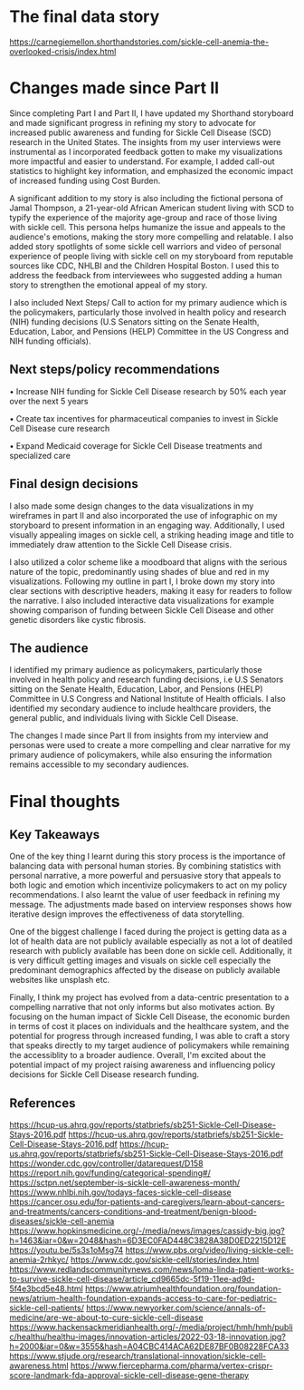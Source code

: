 
# The final data story
https://carnegiemellon.shorthandstories.com/sickle-cell-anemia-the-overlooked-crisis/index.html  


# Changes made since Part II
Since completing Part I and Part II, I have updated my Shorthand storyboard and made significant progress in refining my story to advocate for increased public awareness and funding for Sickle Cell Disease (SCD) research in the United States. The insights from my user interviews were instrumental as I incorporated feedback gotten to make my visualizations more impactful and easier to understand. For example, I added call-out statistics to highlight key information, and emphasized the economic impact of increased funding using Cost Burden.

A significant addition to my story is also including the fictional persona of Jamal Thompson, a 21-year-old African American student living with SCD to typify the experience of the majority age-group and race of those living with sickle cell. This persona helps humanize the issue and appeals to the audience's emotions, making the story more compelling and relatable. I also added story spotlights of some sickle cell warriors and video of personal experience of people living with sickle cell on my storyboard from reputable sources like CDC, NHLBI and the Children Hospital Boston. I used this to address the feedback from interviewees who suggested adding a human story to strengthen the emotional appeal of my story.

I also included Next Steps/ Call to action for my primary audience which is the policymakers, particularly those involved in health policy and research (NIH) funding decisions (U.S Senators sitting on the Senate Health, Education, Labor, and Pensions (HELP) Committee in the US Congress and NIH funding officials).

## Next steps/policy recommendations
• Increase NIH funding for Sickle Cell Disease research by 50% each year over the next 5 years

• Create tax incentives for pharmaceutical companies to invest in Sickle Cell Disease cure research

• Expand Medicaid coverage for Sickle Cell Disease treatments and specialized care

## Final design decisions
I also made some design changes to the data visualizations in my wireframes in part II and also incorporated the use of infographic on my storyboard to present information in an engaging way. Additionally, I used visually appealing images on sickle cell, a striking heading image and title to immediately draw attention to the Sickle Cell Disease crisis. 

I also utilized a color scheme like a moodboard that aligns with the serious nature of the topic, predominantly using shades of blue and red in my visualizations. Following my outline in part I, I broke down my story into clear sections with descriptive headers, making it easy for readers to follow the narrative. I also included interactive data visualizations for example showing comparison of funding between Sickle Cell Disease and other genetic disorders like cystic fibrosis.

## The audience
I identified my primary audience as policymakers, particularly those involved in health policy and research funding decisions, i.e U.S Senators sitting on the Senate Health, Education, Labor, and Pensions (HELP) Committee in U.S Congress and National Institute of Health officials. 
I also identified my secondary audience to include healthcare providers, the general public, and individuals living with Sickle Cell Disease. 

The changes I made since Part II from insights from my interview and personas were used to create a more compelling and clear narrative for my primary audience of policymakers, while also ensuring the information remains accessible to my secondary audiences. 


# Final thoughts

## Key Takeaways
One of the key thing I learnt during this story process is the importance of balancing data with personal human stories. By combining statistics with personal narrative, a more powerful and persuasive story that appeals to both logic and emotion which incentivize policymakers to act on my policy recommendations. I also learnt the value of user feedback in refining my message. The adjustments made based on interview responses shows how iterative design improves the effectiveness of data storytelling.

One of the biggest challenge I faced during the project is getting data as a lot of health data are not publicly available especially as not a lot of deatiled research with publicly available has been done on sickle cell. Additionally, it is very difficult getting images and visuals on sickle cell especially the predominant demographics affected by the disease on publicly available websites like unsplash etc.

Finally, I think my project has evolved from a data-centric presentation to a compelling narrative that not only informs but also motivates action. By focusing on the human impact of Sickle Cell Disease, the economic burden in terms of cost it places on individuals and the healthcare system, and the potential for progress through increased funding, I was able to craft a story that speaks directly to my target audience of policymakers while remaining the accessiblity to a broader audience. Overall, I'm excited about the potential impact of my project raising awareness and influencing policy decisions for Sickle Cell Disease research funding.


## References
https://hcup-us.ahrq.gov/reports/statbriefs/sb251-Sickle-Cell-Disease-Stays-2016.pdf 
https://hcup-us.ahrq.gov/reports/statbriefs/sb251-Sickle-Cell-Disease-Stays-2016.pdf 
https://hcup-us.ahrq.gov/reports/statbriefs/sb251-Sickle-Cell-Disease-Stays-2016.pdf 
https://wonder.cdc.gov/controller/datarequest/D158 
https://report.nih.gov/funding/categorical-spending#/
https://sctpn.net/september-is-sickle-cell-awareness-month/
https://www.nhlbi.nih.gov/todays-faces-sickle-cell-disease
https://cancer.osu.edu/for-patients-and-caregivers/learn-about-cancers-and-treatments/cancers-conditions-and-treatment/benign-blood-diseases/sickle-cell-anemia
https://www.hopkinsmedicine.org/-/media/news/images/cassidy-big.jpg?h=1463&iar=0&w=2048&hash=6D3EC0FAD448C3828A38D0ED2215D12E
https://youtu.be/5s3s1oMsg74
https://www.pbs.org/video/living-sickle-cell-anemia-2rhkyc/
https://www.cdc.gov/sickle-cell/stories/index.html
https://www.redlandscommunitynews.com/news/loma-linda-patient-works-to-survive-sickle-cell-disease/article_cd9665dc-5f19-11ee-ad9d-5f4e3bcd5e48.html
https://www.atriumhealthfoundation.org/foundation-news/atrium-health-foundation-expands-access-to-care-for-pediatric-sickle-cell-patients/
https://www.newyorker.com/science/annals-of-medicine/are-we-about-to-cure-sickle-cell-disease
https://www.hackensackmeridianhealth.org/-/media/project/hmh/hmh/public/healthu/healthu-images/innovation-articles/2022-03-18-innovation.jpg?h=2000&iar=0&w=3555&hash=A04CBC414ACA62DE87BF0B08228FCA33
https://www.stjude.org/research/translational-innovation/sickle-cell-awareness.html
https://www.fiercepharma.com/pharma/vertex-crispr-score-landmark-fda-approval-sickle-cell-disease-gene-therapy
